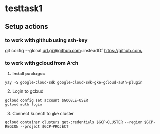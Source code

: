 # testtask1
## Setup actions
### to work with github using ssh-key
git config --global url.git@github.com:.insteadOf https://github.com/
### to work with gcloud from Arch
1. Install packages

```
yay -S google-cloud-sdk google-cloud-sdk-gke-gcloud-auth-plugin
```
2. Login to gcloud

```
gcloud config set account $GOOGLE-USER
gcloud auth login
```
3. Connect kubectl to gke cluster

```
gcloud container clusters get-credentials $GCP-CLUSTER --region $GCP-REGION --project $GCP-PROJECT
```

